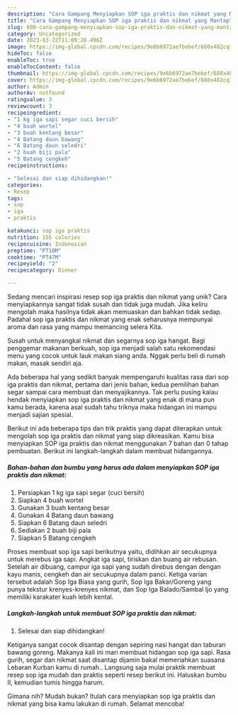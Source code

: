 ```yaml
---
description: "Cara Gampang Menyiapkan SOP iga praktis dan nikmat yang Mantap"
title: "Cara Gampang Menyiapkan SOP iga praktis dan nikmat yang Mantap"
slug: 600-cara-gampang-menyiapkan-sop-iga-praktis-dan-nikmat-yang-mantap
category: Uncategorized
date: 2023-03-22T11:09:20.496Z
image: https://img-global.cpcdn.com/recipes/9e6b6972ae7bebef/680x482cq70/sop-iga-praktis-dan-nikmat-foto-resep-utama.jpg
hideToc: false
enableToc: true
enableTocContent: false
thumbnail: https://img-global.cpcdn.com/recipes/9e6b6972ae7bebef/680x482cq70/sop-iga-praktis-dan-nikmat-foto-resep-utama.jpg
cover: https://img-global.cpcdn.com/recipes/9e6b6972ae7bebef/680x482cq70/sop-iga-praktis-dan-nikmat-foto-resep-utama.jpg
author: Admin
authorAv: notfound
ratingvalue: 3
reviewcount: 3
recipeingredient:
- "1 kg iga sapi segar cuci bersih"
- "4 buah wortel"
- "3 buah kentang besar"
- "4 Batang daun bawang"
- "6 Batang daun seledri"
- "2 buah biji pala"
- "5 Batang cengkeh"
recipeinstructions:

- "Selesai dan siap dihidangkan!"
categories:
- Resep
tags:
- sop
- iga
- praktis

katakunci: sop iga praktis 
nutrition: 155 calories
recipecuisine: Indonesian
preptime: "PT10M"
cooktime: "PT47M"
recipeyield: "2"
recipecategory: Dinner

---
```





Sedang mencari inspirasi resep sop iga praktis dan nikmat yang unik? Cara menyiapkannya sangat tidak susah dan tidak juga mudah. Jika keliru mengolah maka hasilnya tidak akan memuaskan dan bahkan tidak sedap. Padahal sop iga praktis dan nikmat yang enak seharusnya mempunyai aroma dan rasa yang mampu memancing selera Kita.





Susah untuk menyangkal nikmat dan segarnya sop iga hangat. Bagi penggemar makanan berkuah, sop iga menjadi salah satu rekomendasi menu yang cocok untuk lauk makan siang anda. Nggak perlu beli di rumah makan, masak sendiri aja.

Ada beberapa hal yang sedikit banyak mempengaruhi kualitas rasa dari sop iga praktis dan nikmat, pertama dari jenis bahan, kedua pemilihan bahan segar sampai cara membuat dan menyajikannya. Tak perlu pusing kalau hendak menyiapkan sop iga praktis dan nikmat yang enak di mana pun kamu berada, karena asal sudah tahu triknya maka hidangan ini mampu menjadi sajian spesial.






Berikut ini ada beberapa tips dan trik praktis yang dapat diterapkan untuk mengolah sop iga praktis dan nikmat yang siap dikreasikan. Kamu bisa menyiapkan SOP iga praktis dan nikmat menggunakan 7 bahan dan 0 tahap pembuatan. Berikut ini langkah-langkah dalam membuat hidangannya.

<!--inarticleads1-->

##### Bahan-bahan dan bumbu yang harus ada dalam menyiapkan SOP iga praktis dan nikmat:

1. Persiapkan 1 kg iga sapi segar (cuci bersih)
1. Siapkan 4 buah wortel
1. Gunakan 3 buah kentang besar
1. Gunakan 4 Batang daun bawang
1. Siapkan 6 Batang daun seledri
1. Sediakan 2 buah biji pala
1. Siapkan 5 Batang cengkeh


Proses membuat sop iga sapi berikutnya yaitu, didihkan air secukupnya untuk merebus iga sapi. Angkat iga sapi, tiriskan dan buang air rebusan. Setelah air dibuang, campur iga sapi yang sudah direbus dengan dengan kayu manis, cengkeh dan air secukupnya dalam panci. Ketiga varian tersebut adalah Sop Iga Biasa yang gurih, Sop Iga Bakar/Goreng yang punya tekstur krenyes-krenyes nikmat, dan Sop Iga Balado/Sambal Ijo yang memiliki karakater kuah lebih kental. 

<!--inarticleads2-->

##### Langkah-langkah untuk membuat SOP iga praktis dan nikmat:


1. Selesai dan siap dihidangkan!

Ketiganya sangat cocok disantap dengan sepiring nasi hangat dan taburan bawang goreng. Makanya kali ini mari membuat hidangan sop iga sapi. Rasa gurih, segar dan nikmat saat disantap dijamin bakal memeriahkan suasana Lebaran Kurban kamu di rumah.. Langsung saja mulai praktik membuat resep sop iga mudah dan praktis seperti resep berikut ini. Haluskan bumbu II, kemudian tumis hingga harum. 

Gimana nih? Mudah bukan? Itulah cara menyiapkan sop iga praktis dan nikmat yang bisa kamu lakukan di rumah. Selamat mencoba!
